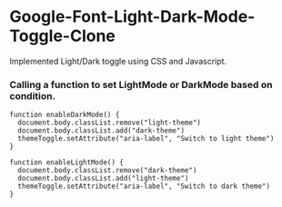 # Google-Font-Light-Dark-Mode-Toggle-Clone

Implemented Light/Dark toggle using CSS and Javascript. 

### Calling a function to set LightMode or DarkMode based on condition.
```
function enableDarkMode() {
  document.body.classList.remove("light-theme")
  document.body.classList.add("dark-theme")
  themeToggle.setAttribute("aria-label", "Switch to light theme")
}

function enableLightMode() {
  document.body.classList.remove("dark-theme")
  document.body.classList.add("light-theme")
  themeToggle.setAttribute("aria-label", "Switch to dark theme")
}
```

